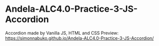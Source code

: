 # Andela-ALC4.0-Practice-3-JS-Accordion
Accordion made by Vanilla JS, HTML and CSS
Preview: https://simonnabuko.github.io/Andela-ALC4.0-Practice-3-JS-Accordion/
